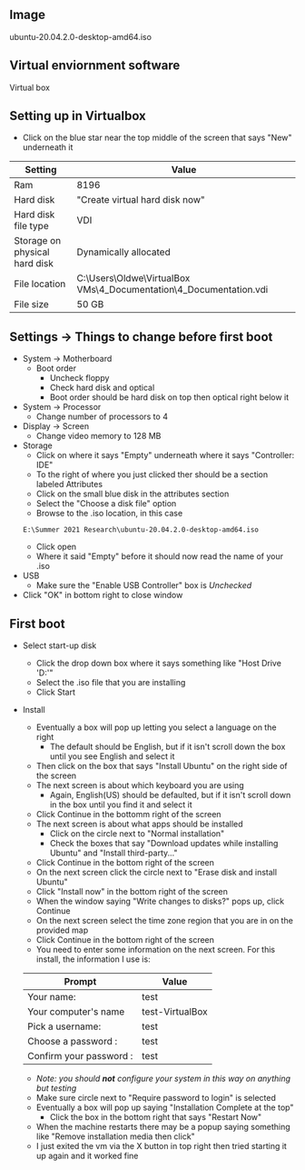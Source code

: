 ## Image
ubuntu-20.04.2.0-desktop-amd64.iso
## Virtual enviornment software
Virtual box
## Setting up in Virtualbox
* Click on the blue star near the top middle of the screen that says "New" underneath it

|Setting | Value|
--- |---
Ram | 8196
Hard disk | "Create virtual hard disk now"
Hard disk file type | VDI
Storage on physical hard disk | Dynamically allocated
File location | C:\Users\Oldwe\VirtualBox VMs\4_Documentation\4_Documentation.vdi
File size | 50 GB
## Settings -> Things to change before first boot
* System -> Motherboard
	* Boot order
		* Uncheck floppy
		* Check hard disk and optical
		* Boot order should be hard disk on top then optical right below it
* System -> Processor
	* Change number of processors to 4
* Display -> Screen
	* Change video memory to 128 MB
* Storage
	* Click on where it says "Empty" underneath where it says "Controller: IDE"
	* To the right of where you just clicked ther should be a section labeled Attributes
	* Click on the small blue disk in the attributes section
	* Select the "Choose a disk file" option
	* Browse to the .iso location, in this case 
	```windows
	E:\Summer 2021 Research\ubuntu-20.04.2.0-desktop-amd64.iso
	```
	* Click open
	* Where it said "Empty" before it should now read the name of your .iso
* USB
	* Make sure the "Enable USB Controller" box is *Unchecked*
* Click "OK" in bottom right to close window

## First boot
* Select start-up disk
	* Click the drop down box where it says something like "Host Drive 'D:'"
	* Select the .iso file that you are installing
	* Click Start
* Install
	* Eventually a box will pop up letting you select a language on the right
		* The default should be English, but if it isn't scroll down the box until you see English and select it
	* Then click on the box that says "Install Ubuntu" on the right side of the screen
	* The next screen is about which keyboard you are using
		* Again, English(US) should be defaulted, but if it isn't scroll down in the box until you find it and select it
	* Click Continue in the bottomm right of the screen
	* The next screen is about what apps should be installed
		* Click on the circle next to "Normal installation"
		* Check the boxes that say "Download updates while installing Ubuntu" and "Install third-party..."
	* Click Continue in the bottom right of the screen
	* On the next screen click the circle next to "Erase disk and install Ubuntu"
	* Click "Install now" in the bottom right of the screen
	* When the window saying "Write changes to disks?" pops up, click Continue
	* On the next screen select the time zone region that you are in on the provided map
	* Click Continue in the bottom right of the screen
	* You need to enter some information on the next screen. For this install, the information I use is:
	
	Prompt| Value
	--- | ---
	Your name: | test
	Your computer's name | test-VirtualBox
	Pick a username: | test
	Choose a password : | test
	Confirm your password : | test
	 * *Note: you should **not** configure your system in this way on anything but testing*
	 * Make sure circle next to "Require password to login" is selected
	 * Eventually a box will pop up saying "Installation Complete at the top"
		 * Click the box in the bottom right that says "Restart Now"
	 * When the machine restarts there may be a popup saying something like "Remove installation media then click"
	 * I just exited the vm via the X button in top right then tried starting it up again and it worked fine